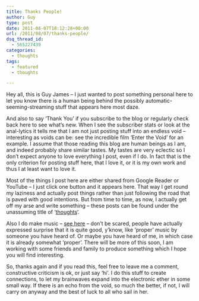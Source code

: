 ```yaml
---
title: Thanks People!
author: Guy
type: post
date: 2011-08-07T18:12:28+00:00
url: /2011/08/07/thanks-people/
dsq_thread_id:
  - 565227439
categories:
  - thoughts
tags:
  - featured
  - thoughts

---
```

Hey all, this is Guy James &#8211; I just wanted to post something personal here to let you know there is a human being behind the possibly automatic-seeming-streaming stuff that appears here most daze.

And also to say &#8216;Thank You&#8217; if you subscribe to the blog or regularly check back here to see what&#8217;s new. When I see the subscriber stats or look at the anal-lytics it tells me that I am not just posting stuff into an endless void &#8211; interesting as voids can be: see the incredible film &#8216;Enter the Void&#8217; for an example. I assume that those reading this blog are human beings as I am, and indeed probably share similar tastes. My tastes are very eclectic so I don&#8217;t expect anyone to love everything I post, even if I do. In fact that is the only criterion for posting stuff here, that I love it, or it is my own work and thus I at least want to love it.

Most of the things I post here are either shared from Google Reader or YouTube &#8211; I just click one button and it appears here. That way I get round my laziness and actually post things rather than just following the road that is paved with good intentions. But from time to time, as now, I actually get off my arse and write something &#8211; these posts can be found under the unassuming title of &#8216;[thoughts][1]&#8216;.

Also I do make music &#8211; [see here][2] &#8211; don&#8217;t be scared, people have actually expressed surprise that it is quite good, y&#8217;know, like &#8216;proper&#8217; music by someone you have heard of. Or maybe you have heard of me, in which case it is already somewhat &#8216;proper&#8217;. There will be more of this soon, I am working with some friends and family to produce something which I hope you will find interesting.

So, thanks again and if you read this, feel free to leave me a comment, constructive criticism is ok, or just say &#8216;hi&#8217;. I do this stuff to create connections, to let my brainwaves expand into the electronic ether in some small way. If there is an echo from the void, so much the better, if not, I will carry on anyway and the best of luck to all who sail in her.

 [1]: https://2018.guyjames.com/category/thoughts/
 [2]: https://2018.guyjames.com/category/my-music/ "Guy James Music"